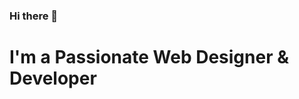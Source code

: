 ### Hi there 👋

<h1 style="font-size="22px !important">I'm a <label class="wow slideInLeft" data-wow-duration="2s">Passionate</label> <span class="wow slideInDown" data-wow-duration="2s">Web Designer & Developer</span></h1> 

<!--
**varunharikumar/varunharikumar** is a ✨ _special_ ✨ repository because its `README.md` (this file) appears on your GitHub profile.

Here are some ideas to get you started:

- 🔭 I’m currently working on ...
- 🌱 I’m currently learning ...
- 👯 I’m looking to collaborate on ...
- 🤔 I’m looking for help with ...
- 💬 Ask me about ...
- 📫 How to reach me: ...
- 😄 Pronouns: ...
- ⚡ Fun fact: ...
-->
